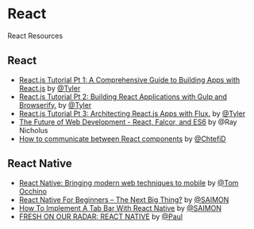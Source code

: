 # React
React Resources

## React 

- [React.js Tutorial Pt 1: A Comprehensive Guide to Building Apps with React.js](http://tylermcginnis.com/reactjs-tutorial-a-comprehensive-guide-to-building-apps-with-react/) by [@Tyler](http://tylermcginnis.com/author/Tyler/)
- [React.js Tutorial Pt 2: Building React Applications with Gulp and Browserify.](http://tylermcginnis.com/reactjs-tutorial-pt-2-building-react-applications-with-gulp-and-browserify/) by [@Tyler](http://tylermcginnis.com/author/Tyler/)
- [React.js Tutorial Pt 3: Architecting React.js Apps with Flux.](http://tylermcginnis.com/reactjs-tutorial-pt-3-architecting-react-js-apps-with-flux/) by [@Tyler](http://tylermcginnis.com/author/Tyler/)
- [The Future of Web Development - React, Falcor, and ES6](http://engineering.widen.com/blog/future-of-the-web-react-falcor/) by @Ray Nicholus
- [How to communicate between React components](http://ctheu.com/2015/02/12/how-to-communicate-between-react-components/#child_to_parent) by [@ChtefiD](https://twitter.com/ChtefiD)

## React Native

- [React Native: Bringing modern web techniques to mobile](https://code.facebook.com/posts/1014532261909640/react-native-bringing-modern-web-techniques-to-mobile/) by [@Tom Occhino](https://www.facebook.com/tomo)
- [React Native For Beginners – The Next Big Thing?](http://devdactic.com/react-native-for-beginners/) by [@SAIMON](http://devdactic.com/author/simon-reimler/)
- [How To Implement A Tab Bar With React Native](http://devdactic.com/react-native-tab-bar/) by [@SAIMON](http://devdactic.com/author/simon-reimler/)
- [FRESH ON OUR RADAR: REACT NATIVE](http://www.railslove.com/stories/fresh-on-our-radar-react-native) by [@Paul](http://www.railslove.com/paul)
